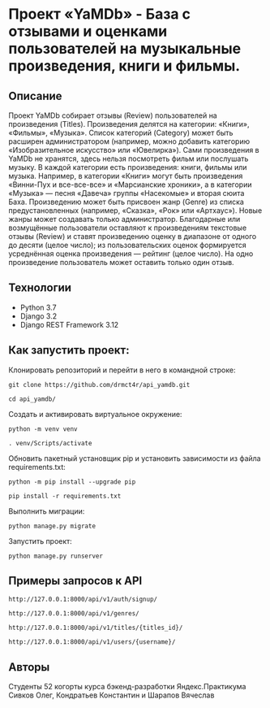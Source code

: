 # Проект «YaMDb» - База с отзывами и оценками пользователей на музыкальные произведения, книги и фильмы.
## Описание
Проект YaMDb собирает отзывы (Review) пользователей на произведения (Titles). Произведения делятся на категории: «Книги», «Фильмы», «Музыка». Список категорий (Category) может быть расширен администратором (например, можно добавить категорию «Изобразительное искусство» или «Ювелирка»). Сами произведения в YaMDb не хранятся, здесь нельзя посмотреть фильм или послушать музыку. В каждой категории есть произведения: книги, фильмы или музыка. Например, в категории «Книги» могут быть произведения «Винни-Пух и все-все-все» и «Марсианские хроники», а в категории «Музыка» — песня «Давеча» группы «Насекомые» и вторая сюита Баха. Произведению может быть присвоен жанр (Genre) из списка предустановленных (например, «Сказка», «Рок» или «Артхаус»). Новые жанры может создавать только администратор. Благодарные или возмущённые пользователи оставляют к произведениям текстовые отзывы (Review) и ставят произведению оценку в диапазоне от одного до десяти (целое число); из пользовательских оценок формируется усреднённая оценка произведения — рейтинг (целое число). На одно произведение пользователь может оставить только один отзыв.

## Технологии
* Python 3.7 
* Django 3.2
* Django REST Framework 3.12

## Как запустить проект:
Клонировать репозиторий и перейти в него в командной строке: 
```
git clone https://github.com/drmct4r/api_yamdb.git
```
```
cd api_yamdb/
```
Cоздать и активировать виртуальное окружение:
```
python -m venv venv
```
```
. venv/Scripts/activate
```
Обновить пакетный установщик pip и установить зависимости из файла requirements.txt:
```
python -m pip install --upgrade pip
```
```
pip install -r requirements.txt
```
Выполнить миграции:
```
python manage.py migrate
```
Запустить проект:
```
python manage.py runserver
```

## Примеры запросов к API
```
http://127.0.0.1:8000/api/v1/auth/signup/

http://127.0.0.1:8000/api/v1/genres/

http://127.0.0.1:8000/api/v1/titles/{titles_id}/

http://127.0.0.1:8000/api/v1/users/{username}/
```

## Авторы
Студенты 52 когорты курса бэкенд-разработки Яндекс.Практикума Сивков Олег, Кондратьев Константин и Шарапов Вячеслав